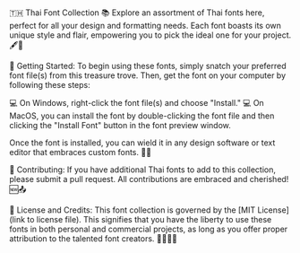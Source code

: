 🇹🇭 Thai Font Collection 📚
Explore an assortment of Thai fonts here, perfect for all your design and formatting needs. Each font boasts its own unique style and flair, empowering you to pick the ideal one for your project. 🖋️💼

🚀 Getting Started:
To begin using these fonts, simply snatch your preferred font file(s) from this treasure trove. Then, get the font on your computer by following these steps:

💻 On Windows, right-click the font file(s) and choose "Install."
💻 On MacOS, you can install the font by double-clicking the font file and then clicking the "Install Font" button in the font preview window.

Once the font is installed, you can wield it in any design software or text editor that embraces custom fonts. 🎨💬

🙌 Contributing:
If you have additional Thai fonts to add to this collection, please submit a pull request. All contributions are embraced and cherished! 🆕📤

📜 License and Credits:
This font collection is governed by the [MIT License](link to license file). This signifies that you have the liberty to use these fonts in both personal and commercial projects, as long as you offer proper attribution to the talented font creators. 📄🆓🎨✨
